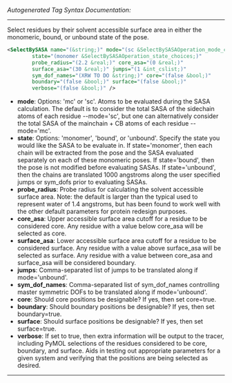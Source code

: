 _Autogenerated Tag Syntax Documentation:_

---
Select residues by their solvent accessible surface area in either the monomeric, bound, or unbound state of the pose.

```xml
<SelectBySASA name="(&string;)" mode="(sc &SelectBySASAOperation_mode_choices;)"
        state="(monomer &SelectBySASAOperation_state_choices;)"
        probe_radius="(2.2 &real;)" core_asa="(0 &real;)"
        surface_asa="(30 &real;)" jumps="(1 &int_cslist;)"
        sym_dof_names="(XRW TO DO &string;)" core="(false &bool;)"
        boundary="(false &bool;)" surface="(false &bool;)"
        verbose="(false &bool;)" />
```

-   **mode**: Options: 'mc' or 'sc'. Atoms to be evaluated during the SASA calculation. The default is to consider the total SASA of the sidechain atoms of each residue --mode='sc', but one can alternatively consider the total SASA of the mainchain + CB atoms of each residue --mode='mc'.
-   **state**: Options: 'monomer', 'bound', or 'unbound'. Specify the state you would like the SASA to be evaluate in. If state='monomer', then each chain will be extracted from the pose and the SASA evaluated separately on each of these monomeric poses. If state='bound', then the pose is not modified before evaluating SASAs. If state='unbound', then the chains are translated 1000 angstroms along the user specified jumps or sym_dofs prior to evaluating SASAs.
-   **probe_radius**: Probe radius for calculating the solvent accessible surface area. Note: the default is larger than the typical used to represent water of 1.4 angstroms, but has been found to work well with the other default parameters for protein redesign purposes.
-   **core_asa**: Upper accessible surface area cutoff for a residue to be considered core. Any residue with a value below core_asa will be selected as core.
-   **surface_asa**: Lower accessible surface area cutoff for a residue to be considered surface. Any residue with a value above surface_asa will be selected as surface. Any residue with a value between core_asa and surface_asa will be considered boundary.
-   **jumps**: Comma-separated list of jumps to be translated along if mode='unbound'.
-   **sym_dof_names**: Comma-separated list of sym_dof_names controlling master symmetric DOFs to be translated along if mode='unbound'.
-   **core**: Should core positions be designable? If yes, then set core=true.
-   **boundary**: Should boundary positions be designable? If yes, then set boundary=true.
-   **surface**: Should surface positions be designable? If yes, then set surface=true.
-   **verbose**: If set to true, then extra information will be output to the tracer, including PyMOL selections of the residues considered to be core, boundary, and surface. Aids in testing out appropriate parameters for a given system and verifying that the positions are being selected as desired.

---
